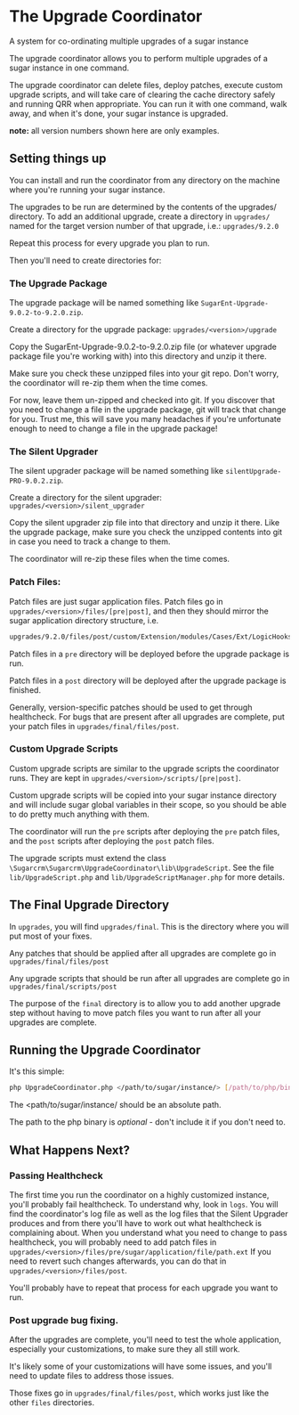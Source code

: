 # The Upgrade Coordinator
A system for co-ordinating multiple upgrades of a sugar instance

The upgrade coordinator allows you to perform multiple upgrades of a sugar instance in one command.

The upgrade coordinator can delete files, deploy patches, execute custom upgrade scripts, and will take care of clearing the cache directory safely and running QRR when appropriate. You can run it with one command, walk away, and when it's done, your sugar instance is upgraded.

**note:** all version numbers shown here are only examples.

## Setting things up
You can install and run the coordinator from any directory on the machine where you're running your sugar instance.

The upgrades to be run are determined by the contents of the upgrades/ directory.
To add an additional upgrade, create a directory in `upgrades/` named for the target version number of that upgrade, i.e.:
`upgrades/9.2.0`

Repeat this process for every upgrade you plan to run.

Then you'll need to create directories for:

### The Upgrade Package
The upgrade package will be named something like `SugarEnt-Upgrade-9.0.2-to-9.2.0.zip`. 

Create a directory for the upgrade package:
`upgrades/<version>/upgrade`

Copy the SugarEnt-Upgrade-9.0.2-to-9.2.0.zip file (or whatever upgrade package file you're working with) into this directory and unzip it there.

Make sure you check these unzipped files into your git repo. Don't worry, the coordinator will re-zip them when the time comes.

For now, leave them un-zipped and checked into git. If you discover that you need to change a file in the upgrade package, git will track that change for you. Trust me, this will save you many headaches if you're unfortunate enough to need to change a file in the upgrade package!


### The Silent Upgrader
The silent upgrader package will be named something like `silentUpgrade-PRO-9.0.2.zip`. 

Create a directory for the silent upgrader:
`upgrades/<version>/silent_upgrader`

Copy the silent upgrader zip file into that directory and unzip it there. Like the upgrade package, make sure you check the unzipped contents into git in case you need to track a change to them.

The coordinator will re-zip these files when the time comes.


### Patch Files:
Patch files are just sugar application files. Patch files go in `upgrades/<version>/files/[pre|post]`, and then they should mirror the sugar application directory structure, i.e.

```bash
upgrades/9.2.0/files/post/custom/Extension/modules/Cases/Ext/LogicHooks/logic_hooks.php
```

Patch files in a `pre` directory will be deployed before the upgrade package is run.

Patch files in a `post` directory will be deployed after the upgrade package is finished.

Generally, version-specific patches should be used to get through healthcheck. For bugs that are present after all upgrades are complete, put your patch files in `upgrades/final/files/post`.

### Custom Upgrade Scripts
Custom upgrade scripts are similar to the upgrade scripts the coordinator runs. They are kept in `upgrades/<version>/scripts/[pre|post]`.

Custom upgrade scripts will be copied into your sugar instance directory and will include sugar global variables in their scope, so you should be able to do pretty much anything with them.

The coordinator will run the `pre` scripts after deploying the `pre` patch files, and the  `post` scripts after deploying the `post` patch files.

The upgrade scripts must extend the class `\Sugarcrm\Sugarcrm\UpgradeCoordinator\lib\UpgradeScript`. See the file `lib/UpgradeScript.php` and `lib/UpgradeScriptManager.php` for more details.


## The Final Upgrade Directory
In `upgrades`, you will find `upgrades/final`. This is the directory where you will put most of your fixes.

Any patches that should be applied after all upgrades are complete go in `upgrades/final/files/post`

Any upgrade scripts that should be run after all upgrades are complete go in `upgrades/final/scripts/post`

The purpose of the `final` directory is to allow you to add another upgrade step without having to move patch files you want to run after all your upgrades are complete.

## Running the Upgrade Coordinator
It's this simple:
```bash
php UpgradeCoordinator.php </path/to/sugar/instance/> [/path/to/php/binary]
```
The <path/to/sugar/instance/ should be an absolute path.

The path to the php binary is *optional* - don't include it if you don't need to.

## What Happens Next?

### Passing Healthcheck
The first time you run the coordinator on a highly customized instance, you'll probably fail healthcheck. To understand why, look in `logs`. You will find the coordinator's log file as well as the log files that the Silent Upgrader produces and from there you'll have to work out what healthcheck is complaining about.
When you understand what you need to change to pass healthcheck, you will probably need to add patch files in `upgrades/<version>/files/pre/sugar/application/file/path.ext`
If you need to revert such changes afterwards, you can do that in `upgrades/<version>/files/post`.

You'll probably have to repeat that process for each upgrade you want to run. 

### Post upgrade bug fixing.
After the upgrades are complete, you'll need to test the whole application, especially your customizations, to make sure they all still work.

It's likely some of your customizations will have some issues, and you'll need to update files to address those issues.

Those fixes go in `upgrades/final/files/post`, which works just like the other `files` directories.

